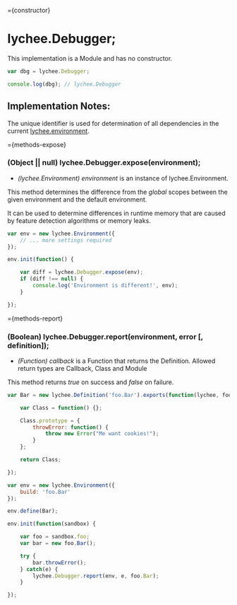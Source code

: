 
={constructor}

# lychee.Debugger;

This implementation is a Module and has no constructor.

```javascript
var dbg = lychee.Debugger;

console.log(dbg); // lychee.Debugger
```

## Implementation Notes:

The unique identifier is used for determination of all dependencies
in the current [lychee.environment](lychee.html#properties-environment).



={methods-expose}

### (Object || null) lychee.Debugger.expose(environment);

- *(lychee.Environment) environment* is an instance of lychee.Environment.

This method determines the difference from the *global* scopes between
the given environment and the default environment.

It can be used to determine differences in runtime memory that are caused
by feature detection algorithms or memory leaks.

```javascript
var env = new lychee.Environment({
	// ... more settings required
});

env.init(function() {

	var diff = lychee.Debugger.expose(env);
	if (diff !== null) {
		console.log('Environment is different!', env);
	}

});
```



={methods-report}

### (Boolean) lychee.Debugger.report(environment, error [, definition]);

- *(Function) callback* is a Function that returns the Definition.
Allowed return types are Callback, Class and Module

This method returns *true* on success and *false* on failure.

```javascript
var Bar = new lychee.Definition('foo.Bar').exports(function(lychee, foo, global, attachments) {

	var Class = function() {};

	Class.prototype = {
		throwError: function() {
			throw new Error("Me want cookies!");
		}
	};

	return Class;

});

var env = new lychee.Environment({
	build: 'foo.Bar'
});

env.define(Bar);

env.init(function(sandbox) {

	var foo = sandbox.foo;
	var bar = new foo.Bar();

	try {
		bar.throwError();
	} catch(e) {
		lychee.Debugger.report(env, e, foo.Bar);
	}

});
```

